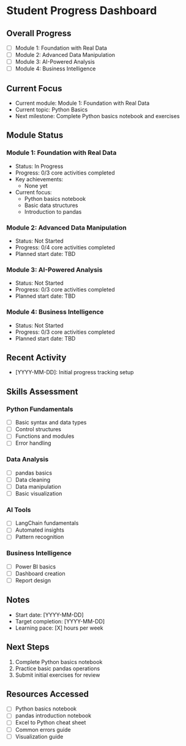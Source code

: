 # Student Progress Dashboard

## Overall Progress
- [ ] Module 1: Foundation with Real Data
- [ ] Module 2: Advanced Data Manipulation
- [ ] Module 3: AI-Powered Analysis
- [ ] Module 4: Business Intelligence

## Current Focus
- Current module: Module 1: Foundation with Real Data
- Current topic: Python Basics
- Next milestone: Complete Python basics notebook and exercises

## Module Status

### Module 1: Foundation with Real Data
- Status: In Progress
- Progress: 0/3 core activities completed
- Key achievements:
  * None yet
- Current focus:
  * Python basics notebook
  * Basic data structures
  * Introduction to pandas

### Module 2: Advanced Data Manipulation
- Status: Not Started
- Progress: 0/4 core activities completed
- Planned start date: TBD

### Module 3: AI-Powered Analysis
- Status: Not Started
- Progress: 0/3 core activities completed
- Planned start date: TBD

### Module 4: Business Intelligence
- Status: Not Started
- Progress: 0/3 core activities completed
- Planned start date: TBD

## Recent Activity
- [YYYY-MM-DD]: Initial progress tracking setup

## Skills Assessment

### Python Fundamentals
- [ ] Basic syntax and data types
- [ ] Control structures
- [ ] Functions and modules
- [ ] Error handling

### Data Analysis
- [ ] pandas basics
- [ ] Data cleaning
- [ ] Data manipulation
- [ ] Basic visualization

### AI Tools
- [ ] LangChain fundamentals
- [ ] Automated insights
- [ ] Pattern recognition

### Business Intelligence
- [ ] Power BI basics
- [ ] Dashboard creation
- [ ] Report design

## Notes
- Start date: [YYYY-MM-DD]
- Target completion: [YYYY-MM-DD]
- Learning pace: [X] hours per week

## Next Steps
1. Complete Python basics notebook
2. Practice basic pandas operations
3. Submit initial exercises for review

## Resources Accessed
- [ ] Python basics notebook
- [ ] pandas introduction notebook
- [ ] Excel to Python cheat sheet
- [ ] Common errors guide
- [ ] Visualization guide
